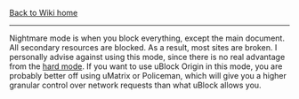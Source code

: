 [Back to Wiki home](https://github.com/gorhill/uBlock/wiki)

***

Nightmare mode is when you block everything, except the main document. All secondary resources are blocked. As a result, most sites are broken. I personally advise against using this mode, since there is no real advantage from the [hard mode](https://github.com/gorhill/uBlock/wiki/Blocking-mode:-hard-mode). If you want to use uBlock Origin in this mode, you are probably better off using uMatrix or Policeman, which will give you a higher granular control over network requests than what uBlock allows you.
